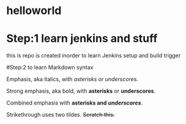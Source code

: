 # helloworld
# Step:1 learn jenkins and stuff
this is repo is created inorder to learn Jenkins setup and build trigger


#Step:2 to learn Markdown syntax

Emphasis, aka italics, with *asterisks* or _underscores_.

Strong emphasis, aka bold, with **asterisks** or __underscores__.

Combined emphasis with **asterisks and _underscores_**.

Strikethrough uses two tildes. ~~Scratch this.~~
